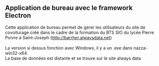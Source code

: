<h2>Application de bureau avec le framework Electron</h2>

Cette application de bureau permet de gérer les utilisateurs du site de covoiturage créé dans le cadre de la formation du BTS SIO du lycée Pierre Poivre à Saint-Joseph (http://barrher.alwaysdata.net) <br> <br>
La version si dessus fonction avec Windows, il y a un .exe dans nazza-win32-x64. <br>
La base de données est distante et se trouve sur le site always data
